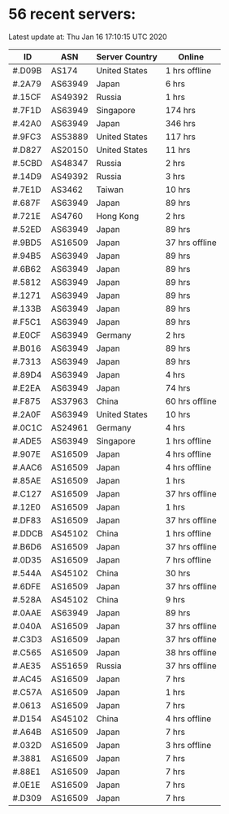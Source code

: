 # 56 recent servers:

Latest update at: Thu Jan 16 17:10:15 UTC 2020

| ID | ASN | Server Country | Online |
| -- | --- | -------------- | ------ |
| #.D09B | AS174 | United States | 1 hrs offline |
| #.2A79 | AS63949 | Japan | 6 hrs |
| #.15CF | AS49392 | Russia | 1 hrs |
| #.7F1D | AS63949 | Singapore | 174 hrs |
| #.42A0 | AS63949 | Japan | 346 hrs |
| #.9FC3 | AS53889 | United States | 117 hrs |
| #.D827 | AS20150 | United States | 11 hrs |
| #.5CBD | AS48347 | Russia | 2 hrs |
| #.14D9 | AS49392 | Russia | 3 hrs |
| #.7E1D | AS3462 | Taiwan | 10 hrs |
| #.687F | AS63949 | Japan | 89 hrs |
| #.721E | AS4760 | Hong Kong | 2 hrs |
| #.52ED | AS63949 | Japan | 89 hrs |
| #.9BD5 | AS16509 | Japan | 37 hrs offline |
| #.94B5 | AS63949 | Japan | 89 hrs |
| #.6B62 | AS63949 | Japan | 89 hrs |
| #.5812 | AS63949 | Japan | 89 hrs |
| #.1271 | AS63949 | Japan | 89 hrs |
| #.133B | AS63949 | Japan | 89 hrs |
| #.F5C1 | AS63949 | Japan | 89 hrs |
| #.E0CF | AS63949 | Germany | 2 hrs |
| #.B016 | AS63949 | Japan | 89 hrs |
| #.7313 | AS63949 | Japan | 89 hrs |
| #.89D4 | AS63949 | Japan | 4 hrs |
| #.E2EA | AS63949 | Japan | 74 hrs |
| #.F875 | AS37963 | China | 60 hrs offline |
| #.2A0F | AS63949 | United States | 10 hrs |
| #.0C1C | AS24961 | Germany | 4 hrs |
| #.ADE5 | AS63949 | Singapore | 1 hrs offline |
| #.907E | AS16509 | Japan | 4 hrs offline |
| #.AAC6 | AS16509 | Japan | 4 hrs offline |
| #.85AE | AS16509 | Japan | 1 hrs |
| #.C127 | AS16509 | Japan | 37 hrs offline |
| #.12E0 | AS16509 | Japan | 1 hrs |
| #.DF83 | AS16509 | Japan | 37 hrs offline |
| #.DDCB | AS45102 | China | 1 hrs offline |
| #.B6D6 | AS16509 | Japan | 37 hrs offline |
| #.0D35 | AS16509 | Japan | 7 hrs offline |
| #.544A | AS45102 | China | 30 hrs |
| #.6DFE | AS16509 | Japan | 37 hrs offline |
| #.528A | AS45102 | China | 9 hrs |
| #.0AAE | AS63949 | Japan | 89 hrs |
| #.040A | AS16509 | Japan | 37 hrs offline |
| #.C3D3 | AS16509 | Japan | 37 hrs offline |
| #.C565 | AS16509 | Japan | 38 hrs offline |
| #.AE35 | AS51659 | Russia | 37 hrs offline |
| #.AC45 | AS16509 | Japan | 7 hrs |
| #.C57A | AS16509 | Japan | 1 hrs |
| #.0613 | AS16509 | Japan | 7 hrs |
| #.D154 | AS45102 | China | 4 hrs offline |
| #.A64B | AS16509 | Japan | 7 hrs |
| #.032D | AS16509 | Japan | 3 hrs offline |
| #.3881 | AS16509 | Japan | 7 hrs |
| #.88E1 | AS16509 | Japan | 7 hrs |
| #.0E1E | AS16509 | Japan | 7 hrs |
| #.D309 | AS16509 | Japan | 7 hrs |

